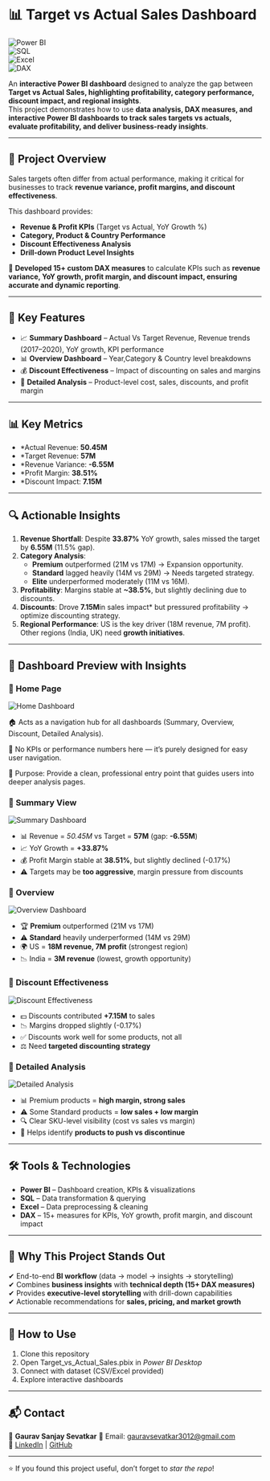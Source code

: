 # 📊 Target vs Actual Sales Dashboard

![Power BI](https://img.shields.io/badge/Tool-PowerBI-blue)  
![SQL](https://img.shields.io/badge/Tool-SQL-orange)  
![Excel](https://img.shields.io/badge/Tool-Excel-green)  
![DAX](https://img.shields.io/badge/Language-DAX-yellow)  

An **interactive Power BI dashboard** designed to analyze the gap between **Target vs Actual Sales, highlighting profitability, category performance, discount impact, and regional insights**.  
This project demonstrates how to use **data analysis, DAX measures, and interactive Power BI dashboards to track sales targets vs actuals, evaluate profitability, and deliver business-ready insights**.  

---

## 🚀 Project Overview
Sales targets often differ from actual performance, making it critical for businesses to track **revenue variance, profit margins, and discount effectiveness**.  

This dashboard provides:  
- **Revenue & Profit KPIs** (Target vs Actual, YoY Growth %)  
- **Category, Product & Country Performance**  
- **Discount Effectiveness Analysis**  
- **Drill-down Product Level Insights**

📌 **Developed 15+ custom DAX measures** to calculate KPIs such as **revenue variance, YoY growth, profit margin, and discount impact, ensuring accurate and dynamic reporting**.  


---

## 🔑 Key Features
- 📈 **Summary Dashboard** – Actual Vs Target Revenue, Revenue trends (2017–2020), YoY growth, KPI performance  
- 📊 **Overview Dashboard** –  Year,Category & Country level breakdowns  
- 💰 **Discount Effectiveness** – Impact of discounting on sales and margins  
- 📑 **Detailed Analysis** – Product-level cost, sales, discounts, and profit margin  

---

## 📊 Key Metrics
- *Actual Revenue: **50.45M**  
- *Target Revenue: **57M**
- *Revenue Variance: **-6.55M**
- *Profit Margin: **38.51%**
- *Discount Impact: **7.15M**  

---

## 🔍 Actionable Insights
1. **Revenue Shortfall**: Despite **33.87%** YoY growth, sales missed the target by **6.55M** (11.5% gap).  
2. **Category Analysis**:  
   - **Premium** outperformed (21M vs 17M) → Expansion opportunity.  
   - **Standard** lagged heavily (14M vs 29M) → Needs targeted strategy.  
   - **Elite** underperformed moderately (11M vs 16M).  
3. **Profitability**: Margins stable at **~38.5%**, but slightly declining due to discounts.  
4. **Discounts**: Drove **7.15M**in sales impact* but pressured profitability → optimize discounting strategy.  
5. **Regional Performance**: US is the key driver (18M revenue, 7M profit). Other regions (India, UK) need **growth initiatives**.  

---

## 📸 Dashboard Preview with Insights
 

### 🔹 Home Page
![Home Dashboard](https://github.com/gauravsevatkar3012-web/Target-Vs-Actual-Sales-Dashboard/blob/398b8442881caf56b4cf58593fdd40c606daf448/Home_Page.png) 

🏠 Acts as a navigation hub for all dashboards (Summary, Overview, Discount, Detailed Analysis).

📌 No KPIs or performance numbers here — it’s purely designed for easy user navigation.

🎯 Purpose: Provide a clean, professional entry point that guides users into deeper analysis pages.


### 🔹 Summary View  
![Summary Dashboard](https://github.com/gauravsevatkar3012-web/Target-Vs-Actual-Sales-Dashboard/blob/398b8442881caf56b4cf58593fdd40c606daf448/Summary_Page.png) 

- 📊 Revenue = *50.45M* vs Target = **57M** (gap: **-6.55M**)  
- 📈 YoY Growth = **+33.87%**  
- 💰 Profit Margin stable at **38.51%**, but slightly declined (-0.17%)  
- ⚠ Targets may be **too aggressive**, margin pressure from discounts
  

### 🔹 Overview  
![Overview Dashboard](https://github.com/gauravsevatkar3012-web/Target-Vs-Actual-Sales-Dashboard/blob/398b8442881caf56b4cf58593fdd40c606daf448/Overview_Page.png)

- 🏆 **Premium** outperformed (21M vs 17M)  
- ⚠ **Standard** heavily underperformed (14M vs 29M)  
- 🌍 US = **18M revenue, 7M profit** (strongest region)  
- 📉 India = **3M revenue** (lowest, growth opportunity)  


### 🔹 Discount Effectiveness  
![Discount Effectiveness](https://github.com/gauravsevatkar3012-web/Target-Vs-Actual-Sales-Dashboard/blob/398b8442881caf56b4cf58593fdd40c606daf448/Discount_Effectivness.png) 

- 💵 Discounts contributed **+7.15M** to sales  
- 📉 Margins dropped slightly (-0.17%)  
- ✅ Discounts work well for some products, not all  
- ⚖ Need **targeted discounting strategy**  

### 🔹 Detailed Analysis  
![Detailed Analysis](https://github.com/gauravsevatkar3012-web/Target-Vs-Actual-Sales-Dashboard/blob/398b8442881caf56b4cf58593fdd40c606daf448/Detailed_Analysis.png)

- 📊 Premium products = **high margin, strong sales**  
- ⚠ Some Standard products = **low sales + low margin**  
- 🔍 Clear SKU-level visibility (cost vs sales vs margin)  
- 🎯 Helps identify **products to push vs discontinue** 

---

## 🛠 Tools & Technologies
- **Power BI** – Dashboard creation, KPIs & visualizations  
- **SQL** – Data transformation & querying  
- **Excel** – Data preprocessing & cleaning  
- **DAX** – 15+ measures for KPIs, YoY growth, profit margin, and discount impact  

---

## 🎯 Why This Project Stands Out
✔ End-to-end **BI workflow** (data → model → insights → storytelling)  
✔ Combines **business insights** with **technical depth (15+ DAX measures)**  
✔ Provides **executive-level storytelling** with drill-down capabilities  
✔ Actionable recommendations for **sales, pricing, and market growth**  

---

## 📌 How to Use
1. Clone this repository  
2. Open Target_vs_Actual_Sales.pbix in *Power BI Desktop*  
3. Connect with dataset (CSV/Excel provided)  
4. Explore interactive dashboards  

---

## 📬 Contact
👤 **Gaurav Sanjay Sevatkar** 
📧 Email: gauravsevatkar3012@gmail.com  
🔗 [LinkedIn](www.linkedin.com/in/gaurav-sevatkar) | [GitHub](https://github.com/gauravsevatkar3012-web)  

---

⭐ If you found this project useful, don’t forget to *star the repo*!


